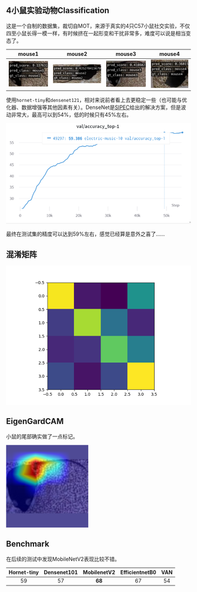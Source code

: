 ## 4小鼠实验动物Classification

这是一个自制的数据集，裁切自MOT，来源于真实的4只C57小鼠社交实验，不仅四至小鼠长得一模一样，有时候挤在一起形变和干扰非常多，难度可以说是相当变态了。

|mouse1|mouse2|mouse3|mouse4|
|-|-|-|-|
|![1](https://github.com/tctco/mmlab/blob/main/classification-mice/imgs/mouse1.png?raw=true)|![2](https://github.com/tctco/mmlab/blob/main/classification-mice/imgs/mouse2.png?raw=true)|![3](https://github.com/tctco/mmlab/blob/main/classification-mice/imgs/mouse3.png?raw=true)|![4](https://github.com/tctco/mmlab/blob/main/classification-mice/imgs/mouse4.png?raw=true)|

使用`hornet-tiny`和`densenet121`，相对来说前者看上去更稳定一些（也可能与优化器、数据增强等其他因素有关）。DenseNet是[SIPEC](https://github.com/SIPEC-Animal-Data-Analysis/SIPEC)给出的解决方案，但是波动非常大，最高可以到54%，低的时候只有45%左右。

![acc_curve](https://raw.githubusercontent.com/tctco/mmlab/main/classification-mice/imgs/acc_curve.png)

最终在测试集的精度可以达到59%左右，感觉已经算是意外之喜了……

## 混淆矩阵

![confusion_matrix](https://raw.githubusercontent.com/tctco/mmlab/main/classification-mice/imgs/confusion_matrix.png)

## EigenGardCAM

小鼠的尾部确实做了一点标记。

![cam](https://raw.githubusercontent.com/tctco/mmlab/main/classification-mice/imgs/cam.png)

## Benchmark

在后续的测试中发现MobileNetV2表现比较不错。

|Hornet-tiny|Densenet101|MobilenetV2|EfficientnetB0|VAN|
|:-:|:-:|:-:|:-:|:-:|
|59|57|**68**|67|54|
